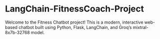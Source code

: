 # LangChain-FitnessCoach-Project
Welcome to the Fitness Chatbot project! This is a modern, interactive web-based chatbot built using Python, Flask, LangChain, and Groq’s mixtral-8x7b-32768 model.
